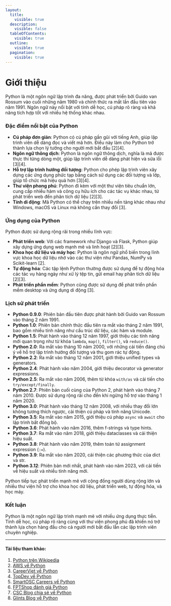 ```yaml
---
layout:
  title:
    visible: true
  description:
    visible: false
  tableOfContents:
    visible: true
  outline:
    visible: true
  pagination:
    visible: true
---
```


# Giới thiệu

Python là một ngôn ngữ lập trình đa năng, được phát triển bởi Guido van Rossum vào cuối những năm 1980 và chính thức ra mắt lần đầu tiên vào năm 1991. Ngôn ngữ này nổi bật với tính dễ học, cú pháp rõ ràng và khả năng tích hợp tốt với nhiều hệ thống khác nhau.

### Đặc điểm nổi bật của Python

* **Cú pháp đơn giản**: Python có cú pháp gần gũi với tiếng Anh, giúp lập trình viên dễ dàng đọc và viết mã hơn. Điều này làm cho Python trở thành lựa chọn lý tưởng cho người mới bắt đầu \[2]\[4].
* **Ngôn ngữ thông dịch**: Python là ngôn ngữ thông dịch, nghĩa là mã được thực thi từng dòng một, giúp lập trình viên dễ dàng phát hiện và sửa lỗi \[3]\[4].
* **Hỗ trợ lập trình hướng đối tượng**: Python cho phép lập trình viên xây dựng các ứng dụng phức tạp bằng cách sử dụng các đối tượng và lớp, giúp tổ chức mã hiệu quả hơn \[3]\[4].
* **Thư viện phong phú**: Python đi kèm với một thư viện tiêu chuẩn lớn, cung cấp nhiều hàm và công cụ hữu ích cho các tác vụ khác nhau, từ phát triển web đến phân tích dữ liệu \[2]\[3].
* **Tính di động**: Mã Python có thể chạy trên nhiều nền tảng khác nhau như Windows, macOS và Linux mà không cần thay đổi \[3].

### Ứng dụng của Python

Python được sử dụng rộng rãi trong nhiều lĩnh vực:

* **Phát triển web**: Với các framework như Django và Flask, Python giúp xây dựng ứng dụng web mạnh mẽ và linh hoạt \[2]\[3].
* **Khoa học dữ liệu và máy học**: Python là ngôn ngữ phổ biến trong lĩnh vực khoa học dữ liệu nhờ vào các thư viện như Pandas, NumPy và Scikit-learn \[2].
* **Tự động hóa**: Các tập lệnh Python thường được sử dụng để tự động hóa các tác vụ hàng ngày như xử lý tệp tin, gửi email hay phân tích dữ liệu \[2]\[3].
* **Phát triển phần mềm**: Python cũng được sử dụng để phát triển phần mềm desktop và ứng dụng di động \[3].

### Lịch sử phát triển

* **Python 0.9.0**: Phiên bản đầu tiên được phát hành bởi Guido van Rossum vào tháng 2 năm 1991.
* **Python 1.0**: Phiên bản chính thức đầu tiên ra mắt vào tháng 2 năm 1991, bao gồm nhiều tính năng như cấu trúc dữ liệu, các hàm và module.
* **Python 1.5**: Phát hành vào tháng 12 năm 1997, giới thiệu các tính năng mới quan trọng như từ khóa `lambda`, `map()`, `filter()`, và `reduce()`.
* **Python 2.0**: Ra mắt vào tháng 10 năm 2000, với những cải tiến đáng chú ý về hỗ trợ lập trình hướng đối tượng và thu gom rác tự động.
* **Python 2.2**: Ra mắt vào tháng 12 năm 2001, giới thiệu unified types và generators.
* **Python 2.4**: Phát hành vào năm 2004, giới thiệu decorator và generator expressions.
* **Python 2.5**: Ra mắt vào năm 2006, thêm từ khóa `with/as` và cải tiến cho `try/except/finally`.
* **Python 2.7**: Phiên bản cuối cùng của Python 2, phát hành vào tháng 7 năm 2010. Được sử dụng rộng rãi cho đến khi ngừng hỗ trợ vào tháng 1 năm 2020.
* **Python 3.0**: Phát hành vào tháng 12 năm 2008, với nhiều thay đổi lớn không tương thích ngược, cải thiện cú pháp và tính năng Unicode.
* **Python 3.5**: Ra mắt vào năm 2015, giới thiệu cú pháp `async` và `await` cho lập trình bất đồng bộ.
* **Python 3.6**: Phát hành vào năm 2016, thêm f-strings và type hints.
* **Python 3.7**: Ra mắt vào năm 2018, giới thiệu dataclasses và cải thiện hiệu suất.
* **Python 3.8**: Phát hành vào năm 2019, thêm toán tử assignment expression (`:=`).
* **Python 3.9**: Ra mắt vào năm 2020, cải thiện các phương thức của dict và str.
* **Python 3.12**: Phiên bản mới nhất, phát hành vào năm 2023, với cải tiến về hiệu suất và nhiều tính năng mới.

Python tiếp tục phát triển mạnh mẽ với cộng đồng người dùng rộng lớn và nhiều thư viện hỗ trợ cho khoa học dữ liệu, phát triển web, tự động hóa, và học máy.

### Kết luận

Python là một ngôn ngữ lập trình mạnh mẽ với nhiều ứng dụng thực tiễn. Tính dễ học, cú pháp rõ ràng cùng với thư viện phong phú đã khiến nó trở thành lựa chọn hàng đầu cho cả người mới bắt đầu lẫn các lập trình viên chuyên nghiệp.

***

#### Tài liệu tham khảo:&#x20;

1. [Python trên Wikipedia](https://vi.wikipedia.org/wiki/Python\_\(ng%C3%B4n\_ng%E1%BB%AF\_l%E1%BA%ADp\_tr%C3%ACnh\))
2. [AWS về Python](https://aws.amazon.com/vi/what-is/python/)
3. [CareerViet về Python](https://careerviet.vn/vi/talentcommunity/python-la-gi-tai-lieu-tu-hoc-ngon-ngu-lap-trinh-python-co-ban.35A520AA.html)
4. [TopDev về Python](https://topdev.vn/blog/python-la-gi/)
5. [SmartOSC Careers về Python](https://careers.smartosc.com/python-la-gi/)
6. [FPTShop đánh giá Python](https://fptshop.com.vn/tin-tuc/danh-gia/python-la-gi-168825)
7. [CSC Blog chia sẻ về Python](https://csc.edu.vn/tin-tuc/Blog-chia-se/tu-hoc-lap-trinh-python-co-ban-danh-cho-nguoi-moi-bat-dau-8327)
8. [Glints Blog về Python](https://glints.com/vn/blog/ngon-ngu-lap-trinh-python-la-gi/)
